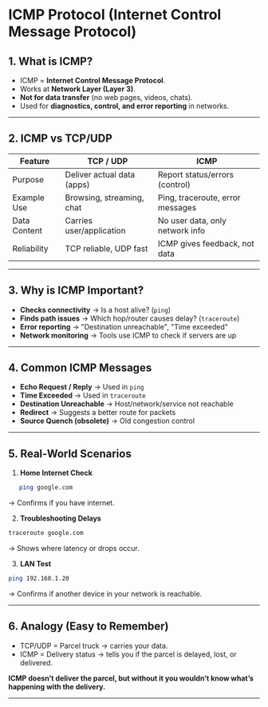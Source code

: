 #  ICMP Protocol (Internet Control Message Protocol)

## 1. What is ICMP?
- ICMP = **Internet Control Message Protocol**.
- Works at **Network Layer (Layer 3)**.
- **Not for data transfer** (no web pages, videos, chats).
- Used for **diagnostics, control, and error reporting** in networks.

---

## 2. ICMP vs TCP/UDP
| Feature           | TCP / UDP                  | ICMP                              |
|-------------------|----------------------------|-----------------------------------|
| Purpose           | Deliver actual data (apps) | Report status/errors (control)    |
| Example Use       | Browsing, streaming, chat  | Ping, traceroute, error messages  |
| Data Content      | Carries user/application   | No user data, only network info   |
| Reliability       | TCP reliable, UDP fast     | ICMP gives feedback, not data     |

---

## 3. Why is ICMP Important?
- **Checks connectivity** → Is a host alive? (`ping`)
- **Finds path issues** → Which hop/router causes delay? (`traceroute`)
- **Error reporting** → "Destination unreachable", "Time exceeded"
- **Network monitoring** → Tools use ICMP to check if servers are up

---

## 4. Common ICMP Messages
- **Echo Request / Reply** → Used in `ping`
- **Time Exceeded** → Used in `traceroute`
- **Destination Unreachable** → Host/network/service not reachable
- **Redirect** → Suggests a better route for packets
- **Source Quench (obsolete)** → Old congestion control

---

## 5. Real-World Scenarios
1. **Home Internet Check**
```bash
   ping google.com
```
→ Confirms if you have internet.

2. **Troubleshooting Delays**

```bash
traceroute google.com
```
→ Shows where latency or drops occur.

3. **LAN Test**

```bash
ping 192.168.1.20
```
→ Confirms if another device in your network is reachable.

---

## 6. Analogy (Easy to Remember)

- TCP/UDP = Parcel truck → carries your data.
- ICMP = Delivery status → tells you if the parcel is delayed, lost, or delivered.

 **ICMP doesn’t deliver the parcel, but without it you wouldn’t know what’s happening with the delivery.**

 ---
